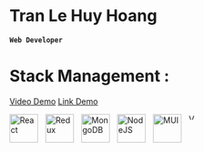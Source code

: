 # Tran Le Huy Hoang 
 
**`Web Developer `**

# Stack Management :
 [Video Demo](https://ps26819.vercel.app/)
 [Link Demo](https://gemootest.s3.us-east-2.amazonaws.com/s/res/514885813225336832/edb15e885a9719d68608143c112c0a36.mp4?X-Amz-Content-Sha256=UNSIGNED-PAYLOAD&X-Amz-Algorithm=AWS4-HMAC-SHA256&X-Amz-Credential=AKIARLZICB6QQHKRCV7K%2F20231031%2Fus-east-2%2Fs3%2Faws4_request&X-Amz-Date=20231031T020805Z&X-Amz-SignedHeaders=host&X-Amz-Expires=7200&X-Amz-Signature=cf0c868baca96ff5573d0f9748c83c6431986a64bab7d5a00085f857b2a53dce)

<img align="left" alt="React" width="50px" style="padding-right:10px;" src="https://cdn.jsdelivr.net/gh/devicons/devicon/icons/react/react-original.svg" />
<img align="left" alt="Redux" width="50px" style="padding-right:10px;" src="https://cdn.jsdelivr.net/gh/devicons/devicon/icons/redux/redux-original.svg" />
<img align="left" alt="MongoDB" width="50px" style="padding-right:10px;" src="https://cdn.jsdelivr.net/gh/devicons/devicon/icons/mongodb/mongodb-original.svg" />
<img align="left" alt="NodeJS" width="50px" style="padding-right:10px;" src="https://cdn.jsdelivr.net/gh/devicons/devicon/icons/nodejs/nodejs-original.svg" />
<img align="left" alt="MUI" width="50px" style="padding-right:10px;" src="https://cdn.jsdelivr.net/gh/devicons/devicon/icons/materialui/materialui-original.svg" />
<img align="left" alt="Vite" width="10px" style="padding-right:10px;" src="https://cdn.jsdelivr.net/gh/devicons/devicon/icons/vite/vite-original.svg" />
 


 
 
